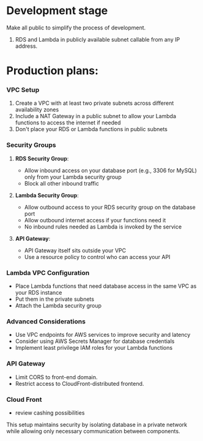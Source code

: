 # Development stage
Make all public to simplify the process of development.
1. RDS and Lambda in publicly available subnet callable from any IP address.

# Production plans:
### VPC Setup
1. Create a VPC with at least two private subnets across different availability zones
2. Include a NAT Gateway in a public subnet to allow your Lambda functions to access the internet if needed
3. Don't place your RDS or Lambda functions in public subnets

### Security Groups
1. **RDS Security Group**:
    - Allow inbound access on your database port (e.g., 3306 for MySQL) only from your Lambda security group
    - Block all other inbound traffic

2. **Lambda Security Group**:
    - Allow outbound access to your RDS security group on the database port
    - Allow outbound internet access if your functions need it
    - No inbound rules needed as Lambda is invoked by the service

3. **API Gateway**:
    - API Gateway itself sits outside your VPC
    - Use a resource policy to control who can access your API

### Lambda VPC Configuration
- Place Lambda functions that need database access in the same VPC as your RDS instance
- Put them in the private subnets
- Attach the Lambda security group

### Advanced Considerations
- Use VPC endpoints for AWS services to improve security and latency
- Consider using AWS Secrets Manager for database credentials
- Implement least privilege IAM roles for your Lambda functions

### API Gateway
- Limit CORS to front-end domain.
- Restrict access to CloudFront-distributed frontend.

### Cloud Front
- review cashing possibilities

This setup maintains security by isolating database in a private network while allowing only necessary communication between components.
